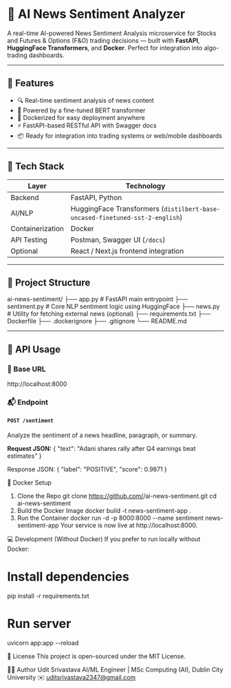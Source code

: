 # 🧠 AI News Sentiment Analyzer

A real-time AI-powered News Sentiment Analysis microservice for Stocks and Futures & Options (F&O) trading decisions — built with **FastAPI**, **HuggingFace Transformers**, and **Docker**. Perfect for integration into algo-trading dashboards.

---

## 🚀 Features

- 🔍 Real-time sentiment analysis of news content
- 🧠 Powered by a fine-tuned BERT transformer
- 🐳 Dockerized for easy deployment anywhere
- ⚡ FastAPI-based RESTful API with Swagger docs
- 📦 Ready for integration into trading systems or web/mobile dashboards

---

## 🧰 Tech Stack

| Layer       | Technology                         |
|------------|-------------------------------------|
| Backend     | FastAPI, Python                    |
| AI/NLP      | HuggingFace Transformers (`distilbert-base-uncased-finetuned-sst-2-english`) |
| Containerization | Docker                         |
| API Testing | Postman, Swagger UI (`/docs`)      |
| Optional    | React / Next.js frontend integration |

---

## 📁 Project Structure

ai-news-sentiment/
├── app.py # FastAPI main entrypoint
├── sentiment.py # Core NLP sentiment logic using HuggingFace
├── news.py # Utility for fetching external news (optional)
├── requirements.txt
├── Dockerfile
├── .dockerignore
├── .gitignore
└── README.md

---

## 🧪 API Usage

### 🔗 Base URL
http://localhost:8000

### 📬 Endpoint

#### `POST /sentiment`

Analyze the sentiment of a news headline, paragraph, or summary.

**Request JSON:**
{
  "text": "Adani shares rally after Q4 earnings beat estimates"
}

Response JSON:
{
  "label": "POSITIVE",
  "score": 0.9871
}

🐳 Docker Setup
1. Clone the Repo
git clone https://github.com/<your-username>/ai-news-sentiment.git
cd ai-news-sentiment
2. Build the Docker Image
docker build -t news-sentiment-app .
3. Run the Container
docker run -d -p 8000:8000 --name sentiment news-sentiment-app
Your service is now live at http://localhost:8000.


💻 Development (Without Docker)
If you prefer to run locally without Docker:
# Install dependencies
pip install -r requirements.txt

# Run server
uvicorn app:app --reload

📜 License
This project is open-sourced under the MIT License.

👨‍💻 Author
Udit Srivastava
AI/ML Engineer | MSc Computing (AI), Dublin City University
✉️ uditsrivastava2347@gmail.com
